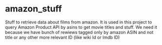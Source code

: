 # amazon_stuff

Stuff to retrieve data about films from amazon.
It is used in this project to query Amazon Product API by asins to get movie titles and stuff. We need it because we have bunch of rewiews tagged only by amazon ASIN and not title or any other more relevant ID (like wiki Id or Imdb ID)